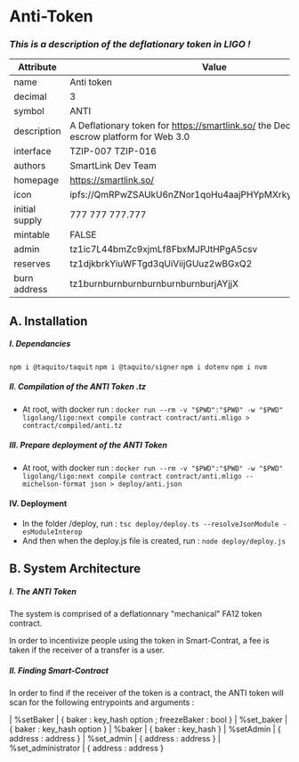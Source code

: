 # Anti-Token
### *This is a description of the deflationary token in LIGO !*

| Attribute | Value | 
|---|---|
| name | Anti token | 
| decimal |	3 | 
| symbol	| ANTI | 
| description	| A Deflationary token for https://smartlink.so/ the Decentralized escrow platform for Web 3.0 | 
| interface	| TZIP-007 TZIP-016 | 
| authors	| SmartLink Dev Team | 
| homepage	| https://smartlink.so/ | 
| icon	| ipfs://QmRPwZSAUkU6nZNor1qoHu4aajPHYpMXrkyZNi8EaNWAmm | 
| initial supply |	777 777 777.777 | 
| mintable	| FALSE | 
| admin | tz1ic7L44bmZc9xjmLf8FbxMJPJtHPgA5csv | 
| reserves | tz1djkbrkYiuWFTgd3qUiViijGUuz2wBGxQ2 | 
| burn address | tz1burnburnburnburnburnburnburjAYjjX | 

## A. Installation

##### I. Dependancies

`npm i @taquito/taquit`
`npm i @taquito/signer`
`npm i dotenv`
`npm i nvm`

##### II. Compilation of the ANTI Token .tz
- At root, with docker run :
`docker run --rm -v "$PWD":"$PWD" -w "$PWD" ligolang/ligo:next compile contract contract/anti.mligo > contract/compiled/anti.tz`

##### III. Prepare deployment of the ANTI Token
- At root, with docker run :
`docker run --rm -v "$PWD":"$PWD" -w "$PWD" ligolang/ligo:next compile contract contract/anti.mligo --michelson-format json > deploy/anti.json`

#### IV. Deployment
- In the folder /deploy, run :
`tsc deploy/deploy.ts --resolveJsonModule -esModuleInterop`
- And then when the deploy.js file is created, run :
`node deploy/deploy.js`


## B. System Architecture

##### I. The ANTI Token

The system is comprised of a deflationnary "mechanical" FA12 token contract.

In order to incentivize people using the token in Smart-Contrat, a fee is taken if the receiver of a transfer is a user.

##### II. Finding Smart-Contract

In order to find if the receiver of the token is a contract, the ANTI token will scan for the following entrypoints and arguments :

| %setBaker	         | { baker : key_hash option ; freezeBaker : bool }
| %set_baker	       | { baker : key_hash option }
| %baker	           | { baker : key_hash }
| %setAdmin	         | { address : address }
| %set_admin	       | { address : address }
| %set_administrator | { address : address }

